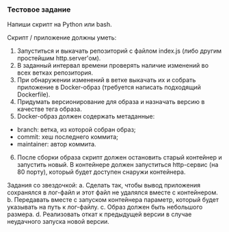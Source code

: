 ### Тестовое задание

Напиши скрипт на Python или bash.

Скрипт / приложение должны уметь:
1. Запуститься и выкачать репозиторий с файлом index.js (либо другим простейшим http.server'ом).
2. В заданный интервал времени проверять наличие изменений во всех ветках репозитория.
3. При обнаружении изменений в ветке выкачать их и собрать приложение в Docker-образ (требуется написать подходящий Dockerfile).
4. Придумать версионирование для образа и назначать версию в качестве тега образа.
5. Docker-образ должен содержать метаданные:
  * branch: ветка, из которой собран образ;
  * сommit: хеш последнего коммита;
  * maintainer: автор коммита.
6. После сборки образа скрипт должен остановить старый контейнер и запустить новый.
В контейнере должен запуститься http-сервис (на 80 порту), который будет доступен снаружи контейнера.

Задания со звездочкой: 
  a. Сделать так, чтобы вывод приложения сохранялся в лог-файл и этот файл не удалялся вместе с контейнером.
  b. Передавать вместе с запуском контейнера параметр, который будет указывать на путь к лог-файлу.
  c. Образ должен быть небольшого размера.
  d. Реализовать откат к предыдущей версии в случае неудачного запуска новой версии.
